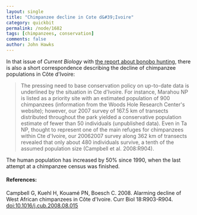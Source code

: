 ```yaml
---
layout: single 
title: "Chimpanzee decline in Cote d&#39;Ivoire" 
category: quickbit
permalink: /node/1682
tags: [chimpanzees, conservation] 
comments: false 
author: John Hawks 
---
```


In that issue of <i>Current Biology</i> with <a href="http://johnhawks.net/node/1681">the report about bonobo hunting</a>, there is also a short correspondence describing the decline of chimpanzee populations in C&ocirc;te d'Ivoire: 

<blockquote>The pressing need to base conservation policy on up-to-date data is underlined by the situation in Cte d'Ivoire. For instance, Marahou NP is listed as a priority site with an estimated population of 900 chimpanzees (information from the Woods Hole Research Center's website); however, our 2007 survey of 167.5 km of transects distributed throughout the park yielded a conservative population estimate of fewer than 50 individuals (unpublished data). Even in Ta NP, thought to represent one of the main refuges for chimpanzees within Cte d'Ivoire, our 20062007 survey along 362 km of transects revealed that only about 480 individuals survive, a tenth of the assumed population size (Campbell et al. 2008:R904).</blockquote>

The human population has increased by 50% since 1990, when the last attempt at a chimpanzee census was finished. 

<h4>References:</h4>

<p class="cite">Campbell G, Kuehl H, Kouam&eacute; PN, Boesch C. 2008. Alarming decline of West African chimpanzees in C&ocirc;te d'Ivoire. Curr Biol 18:R903-R904. <a href="http://dx.doi.org/10.1016/j.cub.2008.08.015">doi:10.1016/j.cub.2008.08.015</a></p>

